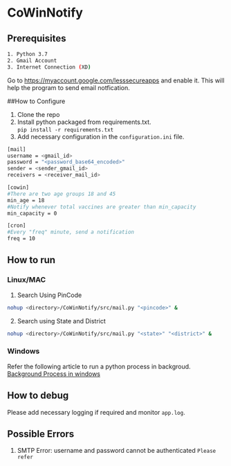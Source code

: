 # CoWinNotify

## Prerequisites

```bash
1. Python 3.7
2. Gmail Account
3. Internet Connection (XD)
```

Go to https://myaccount.google.com/lesssecureapps and enable it. This will help the program to send email notfication. 

##How to Configure

1. Clone the repo
2. Install python packaged from requirements.txt.  
 `pip install -r requirements.txt` 
3. Add necessary configuration in the `configuration.ini` file.
```bash
[mail]
username = <gmail_id>
password = "<password_base64_encoded>"
sender = <sender_gmail_id>
receivers = <receiver_mail_id>

[cowin]
#There are two age groups 18 and 45
min_age = 18
#Notify whenever total vaccines are greater than min_capacity
min_capacity = 0 

[cron]
#Every "freq" minute, send a notification
freq = 10 

```

## How to run

### Linux/MAC
1. Search Using PinCode
```bash
nohup <directory>/CoWinNotify/src/mail.py "<pincode>" &
```
2. Search using State and District
```bash
nohup <directory>/CoWinNotify/src/mail.py "<state>" "<district>" &
```

### Windows
Refer the following article to run a python process in backgroud.
[Background Process in windows](https://www.geeksforgeeks.org/running-python-program-in-the-background/)


## How to debug

Please add necessary logging if required and monitor `app.log`.

## Possible Errors
1. SMTP Error: username and password cannot be authenticated
`Please refer ` 